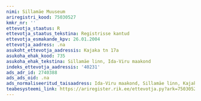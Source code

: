 ```yaml
---
nimi: Sillamäe Muuseum
ariregistri_kood: 75030527
kmkr_nr: ''
ettevotja_staatus: R
ettevotja_staatus_tekstina: Registrisse kantud
ettevotja_esmakande_kpv: 26.01.2004
ettevotja_aadress: .na
asukoht_ettevotja_aadressis: Kajaka tn 17a
asukoha_ehak_kood: 735
asukoha_ehak_tekstina: Sillamäe linn, Ida-Viru maakond
indeks_ettevotja_aadressis: '40231'
ads_adr_id: 2740388
ads_ads_oid: .na
ads_normaliseeritud_taisaadress: Ida-Viru maakond, Sillamäe linn, Kajaka tn 17a
teabesysteemi_link: https://ariregister.rik.ee/ettevotja.py?ark=75030527&ref=rekvisiidid
---
```


